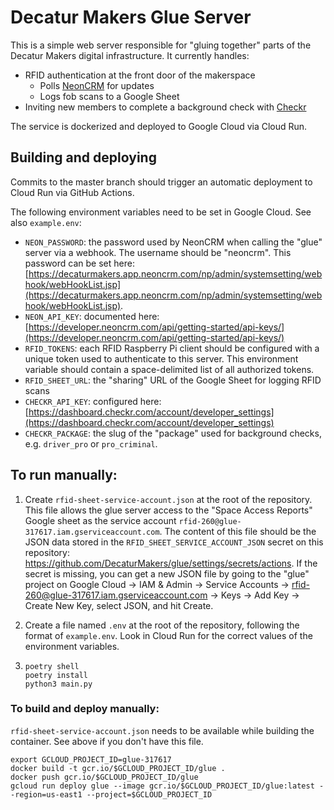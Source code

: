 # Decatur Makers Glue Server

This is a simple web server responsible for "gluing together" parts of the Decatur Makers digital infrastructure. It currently handles:

- RFID authentication at the front door of the makerspace
    - Polls [NeonCRM](https://www.neoncrm.com) for updates 
    - Logs fob scans to a Google Sheet
- Inviting new members to complete a background check with [Checkr](https://checkr.com)

The service is dockerized and deployed to Google Cloud via Cloud Run.

## Building and deploying

Commits to the master branch should trigger an automatic deployment to Cloud Run via GitHub Actions.

The following environment variables need to be set in Google Cloud. See also `example.env`:

- `NEON_PASSWORD`: the password used by NeonCRM when calling the "glue" server via a webhook. The username should be "neoncrm". This password can be set here: [https://decaturmakers.app.neoncrm.com/np/admin/systemsetting/webhook/webHookList.jsp](https://decaturmakers.app.neoncrm.com/np/admin/systemsetting/webhook/webHookList.jsp).
- `NEON_API_KEY`: documented here: [https://developer.neoncrm.com/api/getting-started/api-keys/](https://developer.neoncrm.com/api/getting-started/api-keys/)
- `RFID_TOKENS`: each RFID Raspberry Pi client should be configured with a unique token used to authenticate to this server. This environment variable should contain a space-delimited list of all authorized tokens.
- `RFID_SHEET_URL`: the "sharing" URL of the Google Sheet for logging RFID scans
- `CHECKR_API_KEY`: configured here: [https://dashboard.checkr.com/account/developer_settings](https://dashboard.checkr.com/account/developer_settings)
- `CHECKR_PACKAGE`: the slug of the "package" used for background checks, e.g. `driver_pro` or `pro_criminal`.

## To run manually:

1. Create `rfid-sheet-service-account.json` at the root of the repository. This file allows the glue server access to the "Space Access Reports" Google sheet as the service account `rfid-260@glue-317617.iam.gserviceaccount.com`. The content of this file should be the JSON data stored in the `RFID_SHEET_SERVICE_ACCOUNT_JSON` secret on this repository: https://github.com/DecaturMakers/glue/settings/secrets/actions. If the secret is missing, you can get a new JSON file by going to the "glue" project on Google Cloud -> IAM & Admin -> Service Accounts -> rfid-260@glue-317617.iam.gserviceaccount.com -> Keys -> Add Key -> Create New Key, select JSON, and hit Create.

2. Create a file named `.env` at the root of the repository, following the format of `example.env`. Look in Cloud Run for the correct values of the environment variables.

3. ```
   poetry shell
   poetry install
   python3 main.py
   ```
   
### To build and deploy manually:

`rfid-sheet-service-account.json` needs to be available while building the container. See above if you don't have this file.
```
export GCLOUD_PROJECT_ID=glue-317617
docker build -t gcr.io/$GCLOUD_PROJECT_ID/glue .
docker push gcr.io/$GCLOUD_PROJECT_ID/glue
gcloud run deploy glue --image gcr.io/$GCLOUD_PROJECT_ID/glue:latest --region=us-east1 --project=$GCLOUD_PROJECT_ID
```
